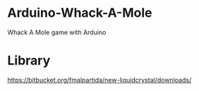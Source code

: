 # Arduino-Whack-A-Mole
Whack A Mole game with Arduino
# Library
https://bitbucket.org/fmalpartida/new-liquidcrystal/downloads/
